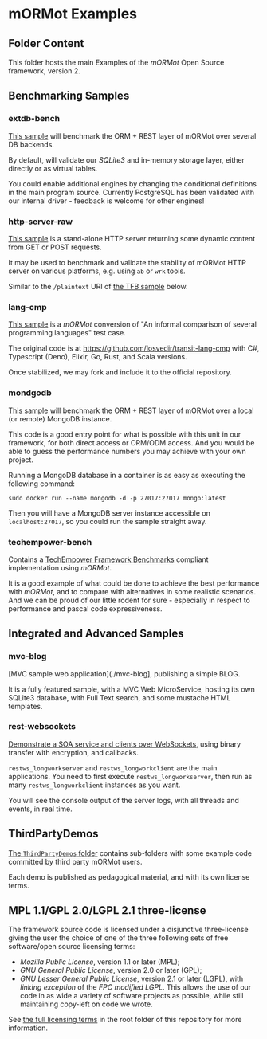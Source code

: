 # mORMot Examples

## Folder Content

This folder hosts the main Examples of the *mORMot* Open Source framework, version 2.

## Benchmarking Samples

### extdb-bench

[This sample](./extdb-bench) will benchmark the ORM + REST layer of mORMot over several DB backends.

By default, will validate our *SQLite3* and in-memory storage layer, either directly or as virtual tables.

You could enable additional engines by changing the conditional definitions in the main program source. Currently PostgreSQL has been validated with our internal driver - feedback is welcome for other engines!

### http-server-raw

[This sample](./http-server-raw) is a stand-alone HTTP server returning some dynamic content from GET or POST requests.

It may be used to benchmark and validate the stability of mORMot HTTP server on various platforms, e.g. using `ab` or `wrk` tools.

Similar to the `/plaintext` URI of [the TFB sample](#techempower-bench) below.

### lang-cmp

[This sample](./lang-cmp) is a *mORMot* conversion of "An informal comparison of several programming languages" test case.

The original code is at https://github.com/losvedir/transit-lang-cmp with C#, Typescript (Deno), Elixir, Go, Rust, and Scala versions.

Once stabilized, we may fork and include it to the official repository.

### mondgodb

[This sample](./mongodb) will benchmark the ORM + REST layer of mORMot over a local (or remote) MongoDB instance.

This code is a good entry point for what is possible with this unit in our framework, for both direct access or ORM/ODM access.
And you would be able to guess the performance numbers you may achieve with your own project.

Running a MongoDB database in a container is as easy as executing the following command:

    sudo docker run --name mongodb -d -p 27017:27017 mongo:latest

Then you will have a MongoDB server instance accessible on `localhost:27017`, so you could run the sample straight away.

### techempower-bench

Contains a [TechEmpower Framework Benchmarks](https://www.techempower.com/benchmarks) compliant implementation using *mORMot*.

It is a good example of what could be done to achieve the best performance with *mORMot*, and to compare with alternatives in some realistic scenarios. And we can be proud of our little rodent for sure - especially in respect to performance and pascal code expressiveness.

## Integrated and Advanced Samples

### mvc-blog

[MVC sample web application](./mvc-blog], publishing a simple BLOG.

It is a fully featured sample, with a MVC Web MicroService, hosting its own SQLite3 database, with Full Text search, and some mustache HTML templates.

### rest-websockets

[Demonstrate a SOA service and clients over WebSockets](./rest-websockets), using binary transfer with encryption, and callbacks.

`restws_longworkserver` and `restws_longworkclient` are the main applications. You need to first execute `restws_longworkserver`, then run as many `restws_longworkclient` instances as you want.

You will see the console output of the server logs, with all threads and events, in real time.

## ThirdPartyDemos

[The `ThirdPartyDemos` folder](./ThirdPartyDemos) contains sub-folders with some example code committed by third party mORMot users.

Each demo is published as pedagogical material, and with its own license terms.

## MPL 1.1/GPL 2.0/LGPL 2.1 three-license

The framework source code is licensed under a disjunctive three-license giving the user the choice of one of the three following sets of free software/open source licensing terms:
- *Mozilla Public License*, version 1.1 or later (MPL);
- *GNU General Public License*, version 2.0 or later (GPL);
- *GNU Lesser General Public License*, version 2.1 or later (LGPL), with *linking exception* of the *FPC modified LGPL*.
This allows the use of our code in as wide a variety of software projects as possible, while still maintaining copy-left on code we wrote.

See [the full licensing terms](../LICENCE.md) in the root folder of this repository for more information.
